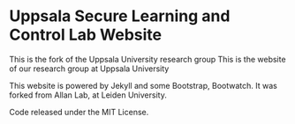 # Uppsala Secure Learning and Control Lab Website

This is the fork of the Uppsala University research group
This is the website of our research group at Uppsala University

This website is powered by Jekyll and some Bootstrap, Bootwatch. It was forked from Allan Lab, at Leiden University. 


Code released under the MIT License.

